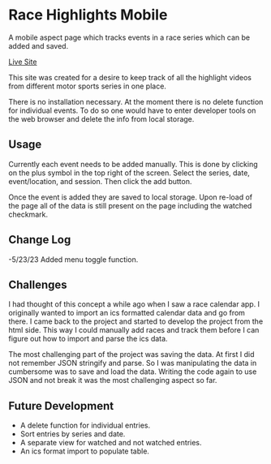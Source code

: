 # Race Highlights Mobile

A mobile aspect page which tracks events in a race series which can be added and saved.

[Live Site](https://amesocker.github.io/Race-Highlights-Mobile/)

This site was created for a desire to keep track of all the highlight videos from different motor sports series in one place. 

There is no installation necessary. At the moment there is no delete function for individual events. To do so one would have to enter developer tools on the web browser and delete the info from local storage.

## Usage

Currently each event needs to be added manually. This is done by clicking on the plus symbol in the top right of the screen.
Select the series, date, event/location, and session. Then click the add button.

Once the event is added they are saved to local storage. Upon re-load of the page all of the data is still present on the page including the watched checkmark.

## Change Log

-5/23/23 Added menu toggle function.

## Challenges

I had thought of this concept a while ago when I saw a race calendar app. I originally wanted to import an ics formatted calendar data and go from there. I came back to the project and started to develop the project from the html side. This way I could manually add races and track them before I can figure out how to import and parse the ics data.

The most challenging part of the project was saving the data. At first I did not remember JSON stringify and parse. So I was manipulating the data in cumbersome was to save and load the data. Writing the code again to use JSON and not break it was the most challenging aspect so far. 


## Future Development

- A delete function for individual entries.
- Sort entries by series and date.
- A separate view for watched and not watched entries.
- An ics format import to populate table.